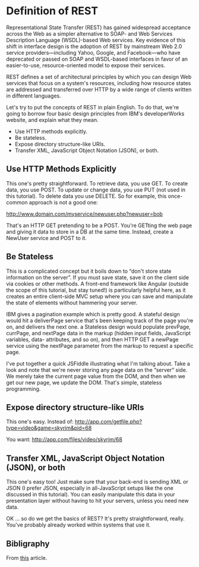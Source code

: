 # Definition of REST

Representational State Transfer (REST) has gained widespread acceptance across the Web as a simpler alternative to SOAP- and Web Services Description Language (WSDL)-based Web services. Key evidence of this shift in interface design is the adoption of REST by mainstream Web 2.0 service providers—including Yahoo, Google, and Facebook—who have deprecated or passed on SOAP and WSDL-based interfaces in favor of an easier-to-use, resource-oriented model to expose their services.

REST defines a set of architectural principles by which you can design Web services that focus on a system's resources, including how resource states are addressed and transferred over HTTP by a wide range of clients written in different languages.

Let's try to put the concepts of REST in plain English. To do that, we're going to borrow four basic design principles from IBM's developerWorks website, and explain what they mean.

- Use HTTP methods explicitly.
- Be stateless.
- Expose directory structure-like URIs.
- Transfer XML, JavaScript Object Notation (JSON), or both.

## Use HTTP Methods Explicitly

This one's pretty straightforward. To retrieve data, you use GET. To create data, you use POST. To update or change data, you use PUT (not used in this tutorial). To delete data you use DELETE. So for example, this once-common approach is not a good one:

http://www.domain.com/myservice/newuser.php?newuser=bob

That's an HTTP GET pretending to be a POST. You're GETting the web page and giving it data to store in a DB at the same time. Instead, create a NewUser service and POST to it.

## Be Stateless

This is a complicated concept but it boils down to “don't store state information on the server”. If you must save state, save it on the client side via cookies or other methods. A front-end framework like Angular (outside the scope of this tutorial, but stay tuned!) is particularly helpful here, as it creates an entire client-side MVC setup where you can save and manipulate the state of elements without hammering your server.

IBM gives a pagination example which is pretty good. A stateful design would hit a deliverPage service that's been keeping track of the page you're on, and delivers the next one. a Stateless design would populate prevPage, currPage, and nextPage data in the markup (hidden input fields, JavaScript variables, data- attributes, and so on), and then HTTP GET a newPage service using the nextPage parameter from the markup to request a specific page.

I've put together a quick JSFiddle illustrating what I'm talking about. Take a look and note that we're never storing any page data on the “server” side. We merely take the current page value from the DOM, and then when we get our new page, we update the DOM. That's simple, stateless programming.

## Expose directory structure-like URIs

This one's easy. Instead of:
http://app.com/getfile.php?type=video&game=skyrim&pid=68

You want:
http://app.com/files/video/skyrim/68

## Transfer XML, JavaScript Object Notation (JSON), or both

This one's easy too! Just make sure that your back-end is sending XML or JSON (I prefer JSON, especially in all-JavaScript setups like the one discussed in this tutorial). You can easily manipulate this data in your presentation layer without having to hit your servers, unless you need new data.

OK … so do we get the basics of REST? It's pretty straightforward, really. You've probably already worked within systems that use it.

## Bibligraphy

From [this](https://closebrace.com/tutorials/2017-03-02/creating-a-simple-restful-web-app-with-nodejs-express-and-mongodb) article.
